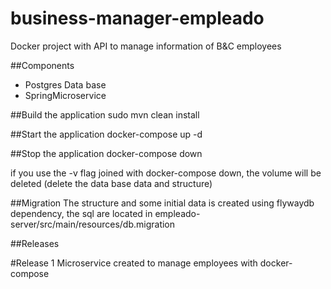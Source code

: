 # business-manager-empleado
Docker project with API to manage information of B&C employees

##Components
* Postgres Data base
* SpringMicroservice

##Build the application
sudo mvn clean install

##Start the application
docker-compose up -d

##Stop the application
docker-compose down

if you use the -v flag joined with docker-compose down, 
the volume will be deleted (delete the data base data and structure)

##Migration
The structure and some initial data is created using flywaydb dependency, the sql are located in empleado-server/src/main/resources/db.migration

##Releases

#Release 1
Microservice created to manage employees with docker-compose 